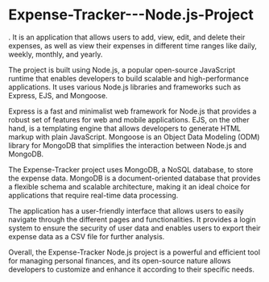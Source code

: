 # Expense-Tracker---Node.js-Project
. It is an application that allows users to add, view, edit, and delete their expenses, as well as view their expenses in different time ranges like daily, weekly, monthly, and yearly.

The project is built using Node.js, a popular open-source JavaScript runtime that enables developers to build scalable and high-performance applications. It uses various Node.js libraries and frameworks such as Express, EJS, and Mongoose.

Express is a fast and minimalist web framework for Node.js that provides a robust set of features for web and mobile applications. EJS, on the other hand, is a templating engine that allows developers to generate HTML markup with plain JavaScript. Mongoose is an Object Data Modeling (ODM) library for MongoDB that simplifies the interaction between Node.js and MongoDB.

The Expense-Tracker project uses MongoDB, a NoSQL database, to store the expense data. MongoDB is a document-oriented database that provides a flexible schema and scalable architecture, making it an ideal choice for applications that require real-time data processing.

The application has a user-friendly interface that allows users to easily navigate through the different pages and functionalities. It provides a login system to ensure the security of user data and enables users to export their expense data as a CSV file for further analysis.

Overall, the Expense-Tracker Node.js project is a powerful and efficient tool for managing personal finances, and its open-source nature allows developers to customize and enhance it according to their specific needs.

